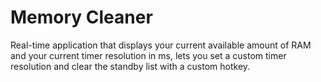 # Memory Cleaner
Real-time application that displays your current available amount of RAM and your current timer resolution in ms, lets you set a custom timer resolution and clear the standby list with a custom hotkey.
